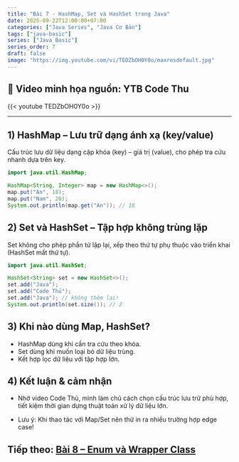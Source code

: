 ```yaml
---
title: "Bài 7 - HashMap, Set và HashSet trong Java"
date: 2025-09-22T12:00:00+07:00
categories: ["Java Series", "Java Cơ Bản"]
tags: ["java-basic"]
series: ["Java Basic"]
series_order: 7
draft: false
image: "https://img.youtube.com/vi/TEDZbOH0Y0o/maxresdefault.jpg"
---
```


## 🎥 Video minh họa nguồn: YTB Code Thu
{{< youtube TEDZbOH0Y0o >}}

---

## 1) HashMap – Lưu trữ dạng ánh xạ (key/value)
Cấu trúc lưu dữ liệu dạng cặp khóa (key) – giá trị (value), cho phép tra cứu nhanh dựa trên key.

```java
import java.util.HashMap;

HashMap<String, Integer> map = new HashMap<>();
map.put("An", 18);
map.put("Nam", 20);
System.out.println(map.get("An")); // 18
```

## 2) Set và HashSet – Tập hợp không trùng lặp
Set không cho phép phần tử lặp lại, xếp theo thứ tự phụ thuộc vào triển khai (HashSet mất thứ tự).

```java
import java.util.HashSet;

HashSet<String> set = new HashSet<>();
set.add("Java");
set.add("Code Thủ");
set.add("Java"); // không thêm lại!
System.out.println(set.size()); // 2
```

## 3) Khi nào dùng Map, HashSet?
- HashMap dùng khi cần tra cứu theo khóa.
- Set dùng khi muốn loại bỏ dữ liệu trùng.
- Kết hợp lọc dữ liệu với tập hợp lớn.

## 4) Kết luận & cảm nhận
- Nhờ video Code Thủ, mình làm chủ cách chọn cấu trúc lưu trữ phù hợp, tiết kiệm thời gian dựng thuật toán xử lý dữ liệu lớn.

- Lưu ý: Khi thao tác với Map/Set nên thử in ra nhiều trường hợp edge case!

## Tiếp theo: [Bài 8 – Enum và Wrapper Class](/p/java_bai8_enum/)
